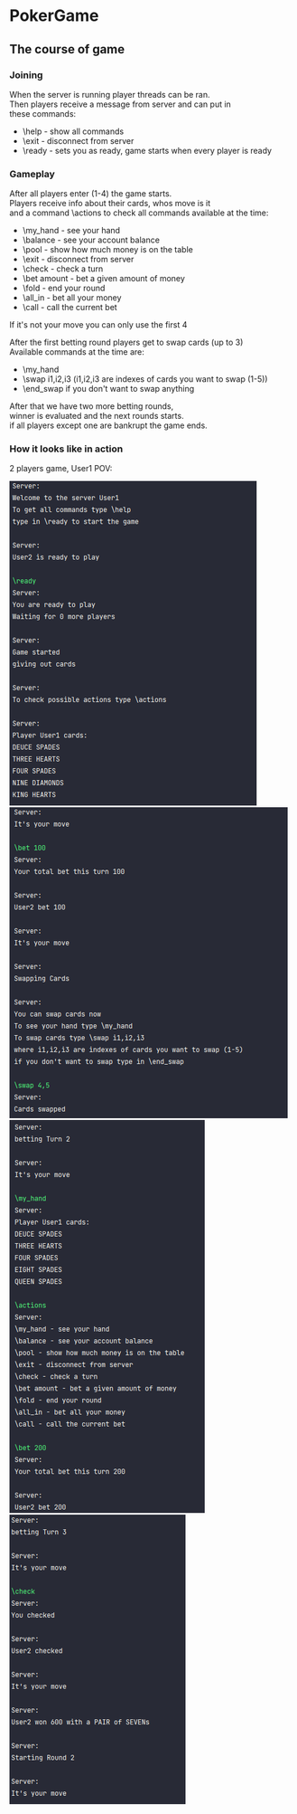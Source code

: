 # PokerGame

## The course of game

### Joining
When the server is running player threads can be ran.<br/>
Then players receive a message from server and can put in<br/>
these commands:<br/>

- \help - show all commands 
- \exit - disconnect from server 
- \ready - sets you as ready, game starts when every player is ready

### Gameplay

After all players enter (1-4) the game starts.<br/>
Players receive info about their cards, whos move is it <br/>
and a command \actions to check all commands available at the time:

- \my_hand - see your hand
- \balance - see your account balance
- \pool - show how much money is on the table 
- \exit - disconnect from server 
- \check - check a turn 
- \bet amount - bet a given amount of money
- \fold - end your round 
- \all_in - bet all your money 
- \call - call the current bet

If it's not your move you can only use the first 4 <br/>

After the first betting round players get to swap cards (up to 3) <br/>
Available commands at the time are:
- \my_hand
- \swap i1,i2,i3 (i1,i2,i3 are indexes of cards you want to swap (1-5))
- \end_swap if you don't want to swap anything

After that we have two more betting rounds, <br/>
winner is evaluated and the next rounds starts. <br/>
if all players except one are bankrupt the game ends.

### How it looks like in action 
2 players game, User1 POV:

![My Image](img/1.PNG)<br/>
![My Image](img/2.PNG)<br/>
![My Image](img/3.PNG)<br/>
![My Image](img/4.PNG)

